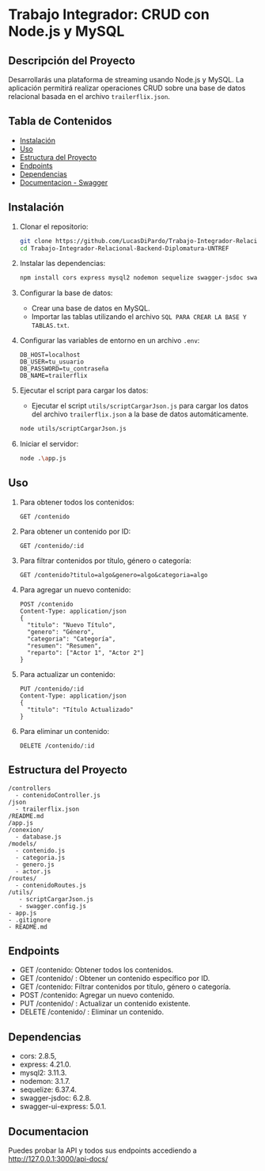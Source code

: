 # Trabajo Integrador: CRUD con Node.js y MySQL

## Descripción del Proyecto
Desarrollarás una plataforma de streaming usando Node.js y MySQL. La aplicación permitirá realizar operaciones CRUD sobre una base de datos relacional basada en el archivo `trailerflix.json`.

## Tabla de Contenidos
- [Instalación](#instalación)
- [Uso](#uso)
- [Estructura del Proyecto](#estructura-del-proyecto)
- [Endpoints](#endpoints)
- [Dependencias](#dependencias)
- [Documentacion - Swagger](#documentacion)

## Instalación

1. Clonar el repositorio:
    ```bash
    git clone https://github.com/LucasDiPardo/Trabajo-Integrador-Relacional-Backend-Diplomatura-UNTREF.git
    cd Trabajo-Integrador-Relacional-Backend-Diplomatura-UNTREF
    ```

2. Instalar las dependencias:
    ```bash
    npm install cors express mysql2 nodemon sequelize swagger-jsdoc swagger-ui-express

    ```

3. Configurar la base de datos:
    - Crear una base de datos en MySQL.
    - Importar las tablas utilizando el archivo `SQL PARA CREAR LA BASE Y TABLAS.txt`.

4. Configurar las variables de entorno en un archivo `.env`:
    ```env
    DB_HOST=localhost
    DB_USER=tu_usuario
    DB_PASSWORD=tu_contraseña
    DB_NAME=trailerflix
    ```

5. Ejecutar el script para cargar los datos:
    - Ejecutar el script `utils/scriptCargarJson.js` para cargar los datos del archivo `trailerflix.json` a la base de datos automáticamente.
    ```bash
    node utils/scriptCargarJson.js
    ```

6. Iniciar el servidor:
    ```bash
    node .\app.js
    ```

## Uso

1. Para obtener todos los contenidos:
    ```http
    GET /contenido
    ```

2. Para obtener un contenido por ID:
    ```http
    GET /contenido/:id
    ```

3. Para filtrar contenidos por título, género o categoría:
    ```http
    GET /contenido?titulo=algo&genero=algo&categoria=algo
    ```

4. Para agregar un nuevo contenido:
    ```http
    POST /contenido
    Content-Type: application/json
    {
      "titulo": "Nuevo Título",
      "genero": "Género",
      "categoria": "Categoría",
      "resumen": "Resumen",
      "reparto": ["Actor 1", "Actor 2"]
    }
    ```

5. Para actualizar un contenido:
    ```http
    PUT /contenido/:id
    Content-Type: application/json
    {
      "titulo": "Título Actualizado"
    }
    ```

6. Para eliminar un contenido:
    ```http
    DELETE /contenido/:id
    ```

## Estructura del Proyecto

```plaintext
/controllers
  - contenidoController.js
/json
  - trailerflix.json
/README.md
/app.js
/conexion/
  - database.js
/models/
  - contenido.js
  - categoria.js
  - genero.js
  - actor.js
/routes/
  - contenidoRoutes.js
/utils/
   - scriptCargarJson.js
   - swagger.config.js
- app.js
- .gitignore
- README.md
```

## Endpoints


- GET /contenido: Obtener todos los contenidos.
- GET /contenido/
: Obtener un contenido específico por ID.
- GET /contenido: Filtrar contenidos por título, género o categoría.
- POST /contenido: Agregar un nuevo contenido.
- PUT /contenido/
: Actualizar un contenido existente.
- DELETE /contenido/
: Eliminar un contenido.


## Dependencias
   - cors: 2.8.5,
   - express: 4.21.0.
   - mysql2: 3.11.3.
   - nodemon: 3.1.7.
   - sequelize: 6.37.4.
   - swagger-jsdoc: 6.2.8.
   - swagger-ui-express: 5.0.1.

## Documentacion
Puedes probar la API y todos sus endpoints accediendo a http://127.0.0.1:3000/api-docs/



